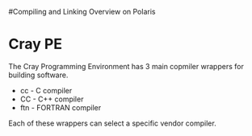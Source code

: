 #Compiling and Linking Overview on Polaris

# Cray PE
The Cray Programming Environment has 3 main copmiler wrappers for building software.
- cc - C compiler
- CC - C++ compiler
- ftn - FORTRAN compiler

Each of these wrappers can select a specific vendor compiler.

